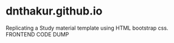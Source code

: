 # dnthakur.github.io
Replicating a Study material template using HTML bootstrap css.
FRONTEND CODE DUMP
